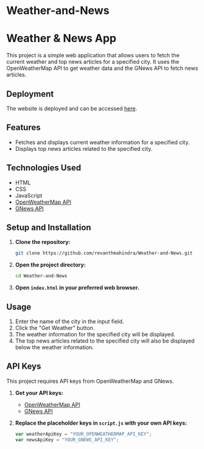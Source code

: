 # Weather-and-News
# Weather & News App

This project is a simple web application that allows users to fetch the current weather and top news articles for a specified city. It uses the OpenWeatherMap API to get weather data and the GNews API to fetch news articles.

## Deployment
The website is deployed and can be accessed [here](https://revanthmahindra.github.io/Weather-and-News/).

## Features

- Fetches and displays current weather information for a specified city.
- Displays top news articles related to the specified city.

## Technologies Used

- HTML
- CSS
- JavaScript
- [OpenWeatherMap API](https://openweathermap.org/api)
- [GNews API](https://gnews.io/docs/)

## Setup and Installation

1. **Clone the repository:**

    ```bash
    git clone https://github.com/revanthmahindra/Weather-and-News.git
    ```

2. **Open the project directory:**

    ```bash
    cd Weather-and-News
    ```

3. **Open `index.html` in your preferred web browser.**

## Usage

1. Enter the name of the city in the input field.
2. Click the "Get Weather" button.
3. The weather information for the specified city will be displayed.
4. The top news articles related to the specified city will also be displayed below the weather information.


## API Keys

This project requires API keys from OpenWeatherMap and GNews. 

1. **Get your API keys:**
    - [OpenWeatherMap API](https://home.openweathermap.org/users/sign_up)
    - [GNews API](https://gnews.io/register/)

2. **Replace the placeholder keys in `script.js` with your own API keys:**

    ```javascript
    var weatherApiKey = "YOUR_OPENWEATHERMAP_API_KEY";
    var newsApiKey = "YOUR_GNEWS_API_KEY";
    ```



